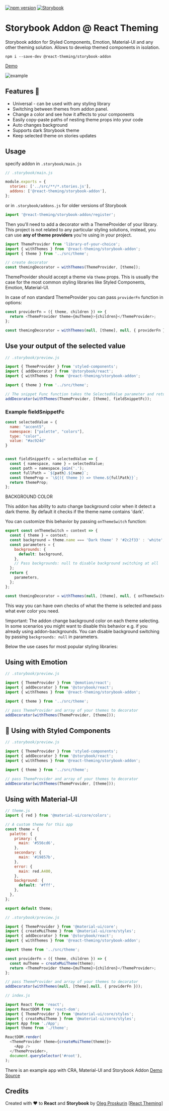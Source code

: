 [![npm version](https://badge.fury.io/js/%40react-theming%2Fstorybook-addon.svg)](https://badge.fury.io/js/%40react-theming%2Fstorybook-addon)
[![Storybook](https://raw.githubusercontent.com/storybookjs/storybook-addon-console/master/docs/storybook.svg?sanitize=true)](https://react-theming.github.io/storybook-addon)

# Storybook Addon @ React Theming

Storybook addon for Styled Components, Emotion, Material-UI and any other theming solution. Allows to develop themed components in isolation.

```shell
npm i --save-dev @react-theming/storybook-addon
```
[Demo](https://react-theming.github.io/storybook-addon)

![example](https://raw.githubusercontent.com/react-theming/storybook-addon/master/docs/theme-panel.png)

## Features :dizzy:

- Universal - can be used with any styling library
- Switching between themes from addon panel.
- Change a color and see how it affects to your components
- Easily copy-paste paths of nesting theme props into your code
- Auto changes background
- Supports dark Storybook theme
- Keep selected theme on stories updates


## Usage

specify addon in `.storybook/main.js`

```js
// .storybook/main.js

module.exports = {
  stories: ['../src/**/*.stories.js'],
  addons: ['@react-theming/storybook-addon'],
};
```

or in `.storybook/addons.js` for older versions of Storybook

```js
import '@react-theming/storybook-addon/register';

```

Then you'll need to add a decorator with a ThemeProvider of your library. This project is not related to any particular styling solutions, instead, you can use **any of theme providers** you're using in your project.

```js
import ThemeProvider from 'library-of-your-choice';
import { withThemes } from '@react-theming/storybook-addon';
import { theme } from '../src/theme';

// create decorator
const themingDecorator = withThemes(ThemeProvider, [theme]);
```

ThemeProvider should accept a theme via `theme` props. This is usually the case for the most common styling libraries like Styled Components, Emotion, Material-UI.

In case of non standard ThemeProvider you can pass `providerFn` function in options:

```js
const providerFn = ({ theme, children }) => {
  return <ThemeProvider theme={muTheme}>{children}</ThemeProvider>;
};

const themingDecorator = withThemes(null, [theme], null, { providerFn });
```

## Use your output of the selected value

```js
// .storybook/preview.js

import { ThemeProvider } from 'styled-components';
import { addDecorator } from '@storybook/react';
import { withThemes } from '@react-theming/storybook-addon';

import { theme } from '../src/theme';

// The snippet Func function takes the SelectedValue parameter and returns a string
addDecorator(withThemes(ThemeProvider, [theme], fieldSnippetFc));
```

### Example fieldSnippetFc

```js
const selectedValue = {
  name: "accent5",
  namespace: ["palette", "colors"],
  type: "color",
  value: "#ac924d"
}


const fieldSnippetFc = selectedValue => {
  const { namespace, name } = selectedValue;
  const path = namespace.join('.');
  const fullPath = `${path}.${name}`;
  const themeProp = `\${({ theme }) => theme.${fullPath}}`;
  return themeProp;
};
```

BACKGROUND COLOR

This addon has ability to auto change background color when it detect a dark theme. By default it checks if the theme name contains 'dark'.

You can customize this behavior by passing `onThemeSwitch` function:

```js
export const onThemeSwitch = context => {
  const { theme } = context;
  const background = theme.name === 'Dark theme' ? '#2c2f33' : 'white';
  const parameters = {
    backgrounds: {
      default: background,
    },
    // Pass backgrounds: null to disable background switching at all
  };
  return {
    parameters,
  };
};

const themingDecorator = withThemes(null, [theme], null, { onThemeSwitch });
```

This way you can have own checks of what the theme is selected and pass what ever color you need.

!important: The addon change background color on each theme selecting. In some scenarios you might want to disable this behavior e.g. if you already using addon-backgrounds. You can disable background switching by passing `backgrounds: null` in parameters.


Below the use cases for most popular styling libraries:

## Using with Emotion

```js
// .storybook/preview.js

import { ThemeProvider } from '@emotion/react';
import { addDecorator } from '@storybook/react';
import { withThemes } from '@react-theming/storybook-addon';

import { theme } from '../src/theme';

// pass ThemeProvider and array of your themes to decorator
addDecorator(withThemes(ThemeProvider, [theme]));
```


## 💅 Using with Styled Components

```js
// .storybook/preview.js

import { ThemeProvider } from 'styled-components';
import { addDecorator } from '@storybook/react';
import { withThemes } from '@react-theming/storybook-addon';

import { theme } from '../src/theme';

// pass ThemeProvider and array of your themes to decorator
addDecorator(withThemes(ThemeProvider, [theme]));
```


## Using with Material-UI

```js
// theme.js
import { red } from '@material-ui/core/colors';

// A custom theme for this app
const theme = {
  palette: {
    primary: {
      main: '#556cd6',
    },
    secondary: {
      main: '#19857b',
    },
    error: {
      main: red.A400,
    },
    background: {
      default: '#fff',
    },
  },
};

export default theme;
```

```js
// .storybook/preview.js

import { ThemeProvider } from '@material-ui/core';
import { createMuiTheme } from '@material-ui/core/styles';
import { addDecorator } from '@storybook/react';
import { withThemes } from '@react-theming/storybook-addon';

import theme from '../src/theme';

const providerFn = ({ theme, children }) => {
  const muTheme = createMuiTheme(theme);
  return <ThemeProvider theme={muTheme}>{children}</ThemeProvider>;
};

// pass ThemeProvider and array of your themes to decorator
addDecorator(withThemes(null, [theme],null, { providerFn }));
```

```js
// index.js

import React from 'react';
import ReactDOM from 'react-dom';
import { ThemeProvider } from '@material-ui/core/styles';
import { createMuiTheme } from '@material-ui/core/styles';
import App from './App';
import theme from './theme';

ReactDOM.render(
  <ThemeProvider theme={createMuiTheme(theme)}>
    <App />
  </ThemeProvider>,
  document.querySelector('#root'),
);

```

There is an example app with CRA, Material-UI and Storybook Addon [Demo](https://react-theming.github.io/theming-material-ui/) [Source](https://github.com/react-theming/theming-material-ui)

## Credits

<div align="left" style="height: 16px;">Created with ❤︎ to <b>React</b> and <b>Storybook</b> by <a
    href="https://twitter.com/UsulPro">Oleg Proskurin</a> [<a href="https://github.com/react-theming">React Theming</a>]
</div>
